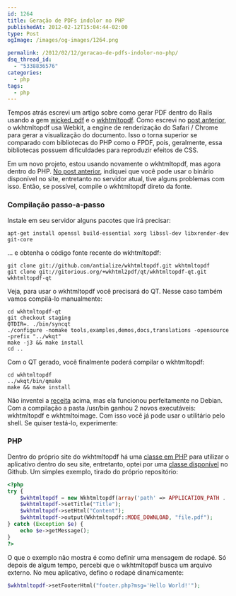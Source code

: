 ```yaml
---
id: 1264
title: Geração de PDFs indolor no PHP
publishedAt: 2012-02-12T15:04:44-02:00
type: Post
ogImage: /images/og-images/1264.png

permalink: /2012/02/12/geracao-de-pdfs-indolor-no-php/
dsq_thread_id:
  - "5338836576"
categories:
  - php
tags:
  - php
---
```

Tempos atrás escrevi um artigo sobre como gerar PDF dentro do Rails usando a gem [wicked_pdf](https://github.com/mileszs/wicked_pdf) e o [wkhtmltopdf](http://code.google.com/p/wkhtmltopdf). Como escrevi no [post anterior](https://leonardofaria.net/2011/08/31/geracao-de-pdfs-indolor-no-rails-3/), o wkhtmltopdf usa Webkit, a engine de renderização do Safari / Chrome para gerar a visualização do documento. Isso o torna superior se comparado com bibliotecas do PHP como o FPDF, pois, geralmente, essa bibliotecas possuem dificuldades para reproduzir efeitos de CSS.

Em um novo projeto, estou usando novamente o wkhtmltopdf, mas agora dentro do PHP. [No post anterior](https://leonardofaria.net/2011/08/31/geracao-de-pdfs-indolor-no-rails-3/), indiquei que você pode usar o binário disponível no site, entretanto no servidor atual, tive alguns problemas com isso. Então, se possível, compile o wkhtmltopdf direto da fonte.

### Compilação passo-a-passo

Instale em seu servidor alguns pacotes que irá precisar:

```
apt-get install openssl build-essential xorg libssl-dev libxrender-dev git-core
```

&#8230; e obtenha o código fonte recente do wkhtmltopdf:

```
git clone git://github.com/antialize/wkhtmltopdf.git wkhtmltopdf
git clone git://gitorious.org/+wkhtml2pdf/qt/wkhtmltopdf-qt.git wkhtmltopdf-qt
```

Veja, para usar o wkhtmltopdf você precisará do QT. Nesse caso também vamos compilá-lo manualmente:

```
cd wkhtmltopdf-qt
git checkout staging
QTDIR=. ./bin/syncqt
./configure -nomake tools,examples,demos,docs,translations -opensource -prefix "../wkqt"
make -j3 && make install
cd ..
```

Com o QT gerado, você finalmente poderá compilar o wkhtmltopdf:

```
cd wkhtmltopdf
../wkqt/bin/qmake
make && make install
```

Não inventei a [receita](http://code.google.com/p/wkhtmltopdf/wiki/compilation) acima, mas ela funcionou perfeitamente no Debian. Com a compilação a pasta /usr/bin ganhou 2 novos executáveis: wkhtmltopdf e wkhtmltoimage. Com isso você já pode usar o utilitário pelo shell. Se quiser testá-lo, experimente:

### PHP

Dentro do próprio site do wkhtmltopdf há uma [classe em PHP](http://code.google.com/p/wkhtmltopdf/wiki/IntegrationWithPhp) para utilizar o aplicativo dentro do seu site, entretanto, optei por uma [classe disponível](https://github.com/aur1mas/Wkhtmltopdf) no Github. Um simples exemplo, tirado do próprio repositório:

```php
<?php
try {
	$wkhtmltopdf = new Wkhtmltopdf(array('path' => APPLICATION_PATH . '/../public/uploads/'));
	$wkhtmltopdf->setTitle("Title");
	$wkhtmltopdf->setHtml("Content");
	$wkhtmltopdf->output(Wkhtmltopdf::MODE_DOWNLOAD, "file.pdf");
} catch (Exception $e) {
	echo $e->getMessage();
}
?>
```

O que o exemplo não mostra é como definir uma mensagem de rodapé. Só depois de algum tempo, percebi que o wkhtmltopdf busca um arquivo externo. No meu aplicativo, defino o rodapé dinamicamente:

```php
$wkhtmltopdf->setFooterHtml("footer.php?msg='Hello World!'");
```
